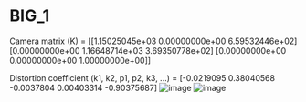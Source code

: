 # BIG_1
Camera matrix (K) = 
[[1.15025045e+03 0.00000000e+00 6.59532446e+02]
 [0.00000000e+00 1.16648714e+03 3.69350778e+02]
 [0.00000000e+00 0.00000000e+00 1.00000000e+00]]
 
Distortion coefficient (k1, k2, p1, p2, k3, ...) = [-0.0219095   0.38040568 -0.0037804   0.00403314 -0.90375687]
![image](https://user-images.githubusercontent.com/55969680/235337251-a78200f2-12ca-4d64-a226-5ef9eb1c149c.png)
![image](https://user-images.githubusercontent.com/55969680/235337270-74d809b5-3d60-4321-ab25-bf2d357d14d1.png)
